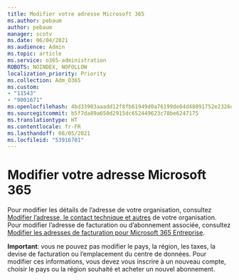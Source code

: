 ```yaml
---
title: Modifier votre adresse Microsoft 365
ms.author: pebaum
author: pebaum
manager: scotv
ms.date: 06/04/2021
ms.audience: Admin
ms.topic: article
ms.service: o365-administration
ROBOTS: NOINDEX, NOFOLLOW
localization_priority: Priority
ms.collection: Adm_O365
ms.custom:
- "11543"
- "9001671"
ms.openlocfilehash: 4bd33903aaadd12f8fb61949d0a76199de04d48891752e2326d38bb1b1a519d5
ms.sourcegitcommit: b5f7da89a650d2915dc652449623c78be6247175
ms.translationtype: HT
ms.contentlocale: fr-FR
ms.lasthandoff: 08/05/2021
ms.locfileid: "53916701"
---
```

# <a name="change-your-microsoft-365-address"></a>Modifier votre adresse Microsoft 365

Pour modifier les détails de l’adresse de votre organisation, consultez [Modifier l’adresse, le contact technique et autres](/microsoft-365/admin/manage/change-address-contact-and-more) de votre organisation. Pour modifier l’adresse de facturation ou d’abonnement associée, consultez [Modifier les adresses de facturation pour Microsoft 365 Entreprise](/microsoft-365/commerce/billing-and-payments/change-your-billing-addresses). 

**Important**: vous ne pouvez pas modifier le pays, la région, les taxes, la devise de facturation ou l’emplacement du centre de données. Pour modifier ces informations, vous devez vous inscrire à un nouveau compte, choisir le pays ou la région souhaité et acheter un nouvel abonnement. 